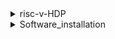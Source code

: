 <details>
  <summary>risc-v-HDP</summary>
    The Product Based RISC-V Skilling Program is a  six-week course that embarks on a journey through the RISC-V Instruction Set Architecture (ISA), aimed at providing both a theoretical foundation and hands-on experience.

-In these course we will understand how apps software will be converted binary .
- Then We will understand how binary is passed into the hardware.
  <details>
  <summary>Week0</summary>

  ## Week0
  1. overview of the course and installed vdi file.
  </details>
  <details>
    
  <summary>week1</summary>

  ## Week1 
1. representation of negative numbers using signed,1's complement and 2's complement and problems have been revised.
2. Assignment : C code to assembly level
3. execute a c program  using gcc complier and convert into assemble by riscv complier
4. debug the instructions using spike simulator.
5. 


## Week2
1. Cpu performace
</details>
<details>
  <summary>Software_installation</summary>
  <details>
    <summary>spike</summary>
  </details>
